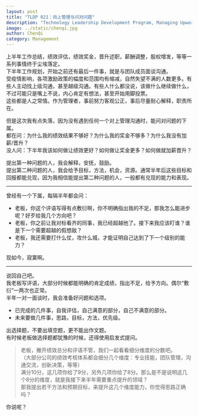 ```yaml
---
layout: post
title: "TLDP 021：向上管理与问对问题"
description: "Technology Leadership Development Program, Managing Upword"
image: ../static/chenqi.jpg
author: ChenQi
category: Management
---
```


上半年工作总结，绩效评估，绩效奖金，晋升述职，薪酬调整，股权增发，等等一系列事情终于尘埃落定。  
下半年工作规划，开始之前还有最后一件事，就是与团队成员面谈沟通。  
受疫情影响，各项激励政策的幅度和范围均有缩减，自然失望不满的人数更多。有些人主动找上级沟通，甚至越级沟通。有些人什么都没说，该做什么继续做什么，不过可能只是嘴上不说，内心肯定有想法，甚至开始用脚投票。  
这些都是人之常情。作为管理者，事前努力客观公正，事后尽量耐心解释，职责所在。  

但是这次我有点失落，因为没有遇到任何一个对上管理沟通时，能问对问题的下属。  
都在问：为什么我的绩效结果不够好？为什么我的奖金不够多？为什么我没有加薪/晋升？  
没人问：下半年我该如何做让绩效更好？如何做让奖金更多？如何做就加薪晋升？

提出第一种问题的人，我会解释，安抚，鼓励。  
提出第二种问题的人，我会给予目标，方法，机会，资源。通常半年后这些目标和回报都能兑现，因为我相信能提出第二种问题的人，一般都有兑现的能力和表现。

--------

曾经有一个下属，每隔半年都会问：

+ 老板，你这个评语写得有点敷衍啊，你不明确指出我的不足，那我怎么能进步呢？好歹给我几个方向吧？
+ 老板，你之前让我对标看齐的同事，我已经超越他了。接下来我应该盯谁？谁是下一个需要超越的假想敌？
+ 老板，我还需要打什么仗，攻什么城，才能证明自己达到了下一个级别的能力？

现如今，寂寞啊。

--------

说回自己吧。  
我老板写评语，大部分时候都能明确的肯定成绩，指出不足，给予方向。偶尔“敷衍”一两次也正常。  
半年一对一面谈时，我会准备好问题和选项。

+ 已完成的几件事，自我评估，自己满意的部分，自己不满意的部分。
+ 未来要做几件事，思路，目标，方法，优先级。

出选择题，不要出填空题，更不能出作文题。  
有时候老板做选择题都犹豫的时候，还得使用启发式提问。

> 老板，撇开绩效总分和评语不管，我们一起看看细分维度的分数吧。  
（大部分公司的绩效考核体系都会细分几个维度：专业技能，团队管理，沟通交流，创新决策，等等）  
满分10分，这几项你给了9分，另外几项你给了8分。那么是不是说明这几个8分的维度，就是我接下来半年需要重点提升的领域？  
那我提出若干方法和预期目标，来提升这几个维度能力，你觉得思路正确吗？

你说呢？
